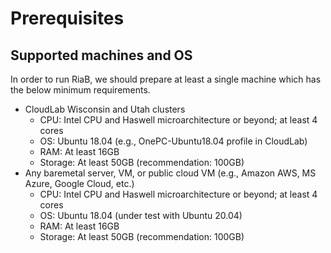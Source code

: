 <!--
SPDX-FileCopyrightText: 2019-present Open Networking Foundation <info@opennetworking.org>

SPDX-License-Identifier: Apache-2.0
-->

# Prerequisites

## Supported machines and OS
In order to run RiaB, we should prepare at least a single machine which has the below minimum requirements.

* CloudLab Wisconsin and Utah clusters
  * CPU: Intel CPU and Haswell microarchitecture or beyond; at least 4 cores
  * OS: Ubuntu 18.04 (e.g., OnePC-Ubuntu18.04 profile in CloudLab)
  * RAM: At least 16GB
  * Storage: At least 50GB (recommendation: 100GB)
* Any baremetal server, VM, or public cloud VM (e.g., Amazon AWS, MS Azure, Google Cloud, etc.)
  * CPU: Intel CPU and Haswell microarchitecture or beyond; at least 4 cores
  * OS: Ubuntu 18.04 (under test with Ubuntu 20.04)
  * RAM: At least 16GB
  * Storage: At least 50GB (recommendation: 100GB)
